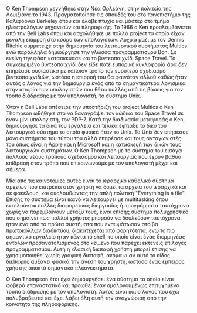 Ο Ken Thompson γεννήθηκε στην Νέα Ορλεάνη, στην πολιτεία της Λουιζιάνα το 1943. Πραγματοποίησε τις σπουδές του στο πανεπιστήμιο της Καλιφόρνια Berkeley όπου και έλαβε πτυχίο και μάστερ στο τμήμα ηλεκτρολόγων μηχανικών και πληροφικής. Το 1966 ο Ken προσλαμβάνεται από την Bell Labs όπου και ασχολήθηκε με πολλά project τα οποία είχαν μεγάλη επιρροή στο κόσμο των υπολογιστών. Αρχικά μαζί με τον Dennis Ritchie συμμετείχε στην δημιουργία του λειτουργικού συστήματος Multics ενώ παράλληλα δημιούργησε την γλώσσα προγραμματισμού Bon. Σε εκείνη την φάση κατασκεύασε και το βιντεοπαιχνίδι Space Travel. Το συγκεκριμένο βιντεοπαιχνίδι δεν είδε ποτέ εμπορική κυκλοφορία άρα δεν επηρέασε ουσιαστικά με κάποιον τρόπο τον ευρύτερο σχεδιασμό βιντεοπαιχνιδιών, ωστόσο η επιρροή του θα φαινόταν αλλού καθώς ήταν αυτός ο λόγος για την δημιουργία ενός από τα σημαντικότερα λογισμικά στην ιστορία των υπολογιστών που θέτει πολλές από τις βάσεις για τον τρόπο διάδρασης με τον υπολογιστή, το σύστημα Unix.

Όταν η Bell Labs απέσειρε την υποστήριξη του project Multics ο Ken Thompson ωθήθηκε στο να ξαναγράψει τον κώδικα του Space Travel σε εναν μίνι υπολογιστή, τον PDP-7. Κατά την διαδικασία μεταφοράς ο Ken, δημιούργησε τα δικά του εργαλεία και τελικά έφτιαξε το δικό του λειτουργικό σύστημα το οποίο φυσικά ήταν το Unix. Το Unix δεν επηρέασε μόνο συστήματα του τύπου του αλλά επηρέασε και τους ανταγωνιστές του όπως είναι η Apple και η Microsoft και η κατασκευή των δικών τους λειτουργικών συστημάτων. Ο Ken Thompson με το σύστημα του εισάγει πολλούς νέους τρόπους σχεδιασμού και λειτουργίας που έχουν βαθυά επίδραση στον τρόπο που επικοινωνούμε με τον υπολογιστή μέχρι και σήμερα. 

Μία από τις καινοτομίες αυτές είναι το ιεραρχικό καθολικό σύστημα αρχείων που επιτρέπει στον χρήστη να δομεί τα αρχεία του ιεραρχικά και σε φακέλους, και ακολουθώντας την απλή πολιτική "Everything is a file". Επίσης το σύστημα είναι ικανό να λειτουργεί με multitasking όπου εκτελούνται πολλές διαφορετικές διεργασίες ή προγράμματα ταυτόχρονα χωρίς να παρεμβαίνουν μεταξύ τους, είναι επίσης σύστημα πολυχρηστικό που σημαίνει πως πολλοί χρήστες μπορούν να δουλεύουν ταυτόχρονα, ήταν ένα από τα πρώτα συστήματα που ενσωμάτωσαν στοίβα πρωτοκόλλων διαδικτύου, διακατέχεται από φορητότητα, ενώ το πιο σημαντικό εργαλείο ήταν πάντα το shell, το οποίο είναι ένας διερμηνέας εντολών προσανατολισμένος στο κείμενο που παρέχει εκτενείς επιλογές προγραμματισμού. Αυτή η κλασική διεπαφή χρήστη μπορεί επίσης να χρησιμοποιηθεί χωρίς γραφική διεπαφή, ακόμα κι αν αυτό το είδος διεπαφής αυξάνει φυσικά την άνεση του χρήστη, ωστόσο ένας έμπειρος χρήστης αποκτά σημαντικά πλεονεκτήματα.

Ο Ken Thompson έτσι έχει δημιουργήσει ένα σύστημα το οποίο είναι φοβερά επαναστατικό και προωθεί έναν ομολογουμένως επιτυχημένο τρόπο διάδρασης με τον υπολογιστή. Αυτός είναι και ο λόγος που έχει πολυβραβευτεί και έχει λάβει όλη αυτή την αναγνώριση από την κοινότητα της πληροφορικής.
